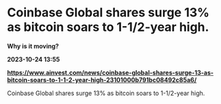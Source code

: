 # Coinbase Global shares surge 13% as bitcoin soars to 1-1/2-year high.
**Why is it moving?**

**2023-10-24 13:55**

**https://www.ainvest.com/news/coinbase-global-shares-surge-13-as-bitcoin-soars-to-1-1-2-year-high-23101000b791bc08492c85a6/**

Coinbase Global shares surge 13% as bitcoin soars to 1-1/2-year high.